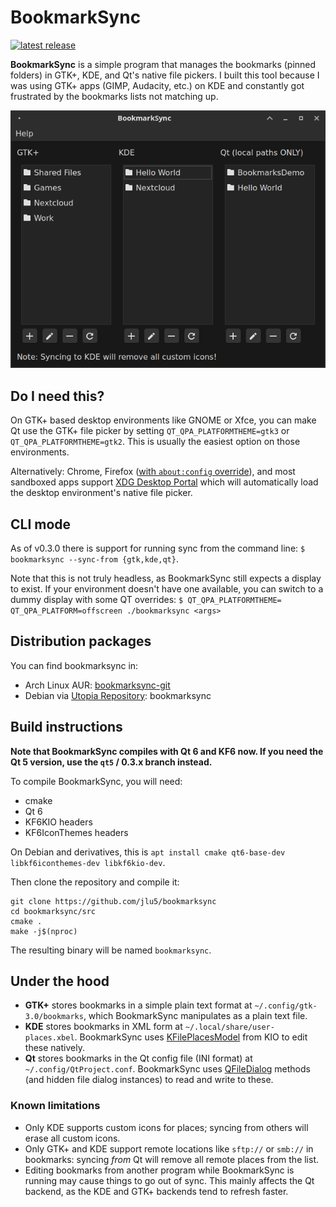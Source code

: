 # BookmarkSync

[![latest release](https://img.shields.io/github/v/tag/jlu5/bookmarksync?sort=date)](https://github.com/jlu5/bookmarksync/tags)

**BookmarkSync** is a simple program that manages the bookmarks (pinned folders) in GTK+, KDE, and Qt's native file pickers. I built this tool because I was using GTK+ apps (GIMP, Audacity, etc.) on KDE and constantly got frustrated by the bookmarks lists not matching up.

![Demo screenshot](bookmarksync.png "BookmarkSync main window")

## Do I need this?

On GTK+ based desktop environments like GNOME or Xfce, you can make Qt use the GTK+ file picker by setting `QT_QPA_PLATFORMTHEME=gtk3` or `QT_QPA_PLATFORMTHEME=gtk2`. This is usually the easiest option on those environments.

Alternatively: Chrome, Firefox ([with `about:config` override](https://wiki.archlinux.org/title/Firefox#XDG_Desktop_Portal_integration)), and most sandboxed apps support [XDG Desktop Portal](https://wiki.archlinux.org/title/XDG_Desktop_Portal) which will automatically load the desktop environment's native file picker.

## CLI mode

As of v0.3.0 there is support for running sync from the command line: `$ bookmarksync --sync-from {gtk,kde,qt}`.

Note that this is not truly headless, as BookmarkSync still expects a display to exist. If your environment doesn't have one available, you can switch to a dummy display with some QT overrides: `$ QT_QPA_PLATFORMTHEME= QT_QPA_PLATFORM=offscreen ./bookmarksync <args>`

## Distribution packages

You can find bookmarksync in:

- Arch Linux AUR: [bookmarksync-git](https://aur.archlinux.org/packages/bookmarksync-git/)
- Debian via [Utopia Repository](https://deb.utopia-repository.org/): bookmarksync

## Build instructions

**Note that BookmarkSync compiles with Qt 6 and KF6 now. If you need the Qt 5 version, use the `qt5` / 0.3.x branch instead.**

To compile BookmarkSync, you will need:

- cmake
- Qt 6
- KF6KIO headers
- KF6IconThemes headers

On Debian and derivatives, this is `apt install cmake qt6-base-dev libkf6iconthemes-dev libkf6kio-dev`.

Then clone the repository and compile it:

```shell
git clone https://github.com/jlu5/bookmarksync
cd bookmarksync/src
cmake .
make -j$(nproc)
```

The resulting binary will be named `bookmarksync`.

## Under the hood

- **GTK+** stores bookmarks in a simple plain text format at `~/.config/gtk-3.0/bookmarks`, which BookmarkSync manipulates as a plain text file.
- **KDE** stores bookmarks in XML form at `~/.local/share/user-places.xbel`. BookmarkSync uses [KFilePlacesModel](https://api.kde.org/frameworks/kio/html/classKFilePlacesModel.html) from KIO to edit these natively.
- **Qt** stores bookmarks in the Qt config file (INI format) at `~/.config/QtProject.conf`. BookmarkSync uses [QFileDialog](https://doc.qt.io/qt-5/qfiledialog.html#setSidebarUrls) methods (and hidden file dialog instances) to read and write to these.

### Known limitations

- Only KDE supports custom icons for places; syncing from others will erase all custom icons.
- Only GTK+ and KDE support remote locations like `sftp://` or `smb://` in bookmarks: syncing *from* Qt will remove all remote places from the list.
- Editing bookmarks from another program while BookmarkSync is running may cause things to go out of sync. This mainly affects the Qt backend, as the KDE and GTK+ backends tend to refresh faster.
